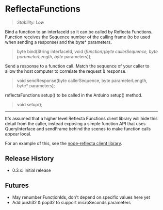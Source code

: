 # ReflectaFunctions #

> _Stability: Low_

Bind a function to an interfaceId so it can be called by Reflecta Functions.  Function receives the Sequence number of the calling frame (to be used when sending a response) and the byte* parameters.
>  byte bind(String interfaceId, void (*function)(byte callerSequence, byte parameterLength, byte* parameters));

Send a response to a function call.  Match the sequence of your caller to allow the host computer to correlate the request & response.
> void sendResponse(byte callerSequence, byte parameterLength, byte* parameters);

reflectaFunctions setup() to be called in the Arduino setup() method.
> void setup();

---

It's assumed that a higher level Reflecta Functions client library will hide this detail from the caller, instead exposing a simple function API that uses QueryInterface and sendFrame behind the scenes to make function calls appear local.

For an example of this, see the [node-reflecta client library](https://github.com/jaybeavers/node-reflecta).

## Release History

- 0.3.x: Initial release

## Futures

- May renumber FunctionIds, don't depend on specific values here yet
- Add push32 & pop32 to support microSeconds parameters